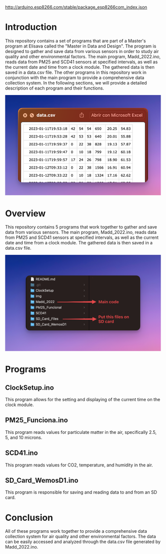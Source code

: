 http://arduino.esp8266.com/stable/package_esp8266com_index.json

# Introduction
This repository contains a set of programs that are part of a Master's program at Elisava called the "Master in Data and Design". The program is designed to gather and save data from various sensors in order to study air quality and other environmental factors. The main program, Madd_2022.ino, reads data from PM25 and SCD41 sensors at specified intervals, as well as the current date and time from a clock module. The gathered data is then saved in a data.csv file. The other programs in this repository work in conjunction with the main program to provide a comprehensive data collection system. In the following sections, we will provide a detailed description of each program and their functions.

![alt text](https://github.com/yok3r/MADD2022/blob/main/Img/Output.png)

# Overview
This repository contains 5 programs that work together to gather and save data from various sensors. The main program, Madd_2022.ino, reads data from PM25 and SCD41 sensors at specified intervals, as well as the current date and time from a clock module. The gathered data is then saved in a data.csv file.

![alt text](https://github.com/yok3r/MADD2022/blob/main/Img/Files.png)

# Programs
## ClockSetup.ino
This program allows for the setting and displaying of the current time on the clock module.

## PM25_Funciona.ino
This program reads values for particulate matter in the air, specifically 2.5, 5, and 10 microns.

## SCD41.ino
This program reads values for CO2, temperature, and humidity in the air.

## SD_Card_WemosD1.ino
This program is responsible for saving and reading data to and from an SD card.

# Conclusion
All of these programs work together to provide a comprehensive data collection system for air quality and other environmental factors. The data can be easily accessed and analyzed through the data.csv file generated by Madd_2022.ino.
